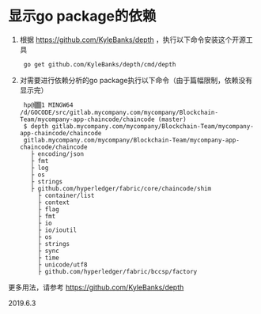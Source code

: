 # 显示go package的依赖

1. 根据 https://github.com/KyleBanks/depth ，执行以下命令安装这个开源工具

        go get github.com/KyleBanks/depth/cmd/depth
	   
2. 对需要进行依赖分析的go package执行以下命令（由于篇幅限制，依赖没有显示完）

		hp@▒ֿ▒1 MINGW64 /d/GOCODE/src/gitlab.mycompany.com/mycompany/Blockchain-Team/mycompany-app-chaincode/chaincode (master)
		$ depth gitlab.mycompany.com/mycompany/Blockchain-Team/mycompany-app-chaincode/chaincode
		gitlab.mycompany.com/mycompany/Blockchain-Team/mycompany-app-chaincode/chaincode
		  ├ encoding/json
		  ├ fmt
		  ├ log
		  ├ os
		  ├ strings
		  ├ github.com/hyperledger/fabric/core/chaincode/shim
			├ container/list
			├ context
			├ flag
			├ fmt
			├ io
			├ io/ioutil
			├ os
			├ strings
			├ sync
			├ time
			├ unicode/utf8
			├ github.com/hyperledger/fabric/bccsp/factory
			
更多用法，请参考 https://github.com/KyleBanks/depth

2019.6.3

